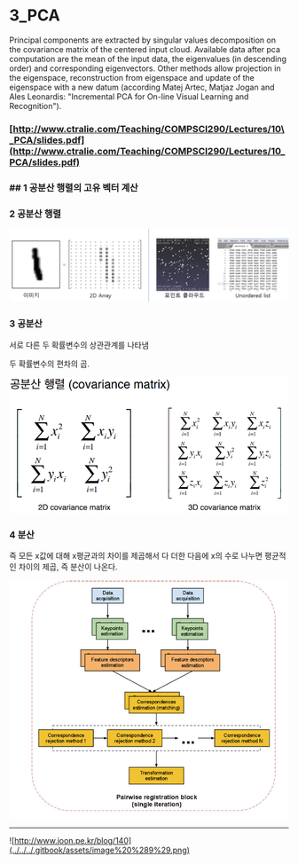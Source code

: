 # 3\_PCA

Principal components are extracted by singular values decomposition on the covariance matrix of the centered input cloud. Available data after pca computation are the mean of the input data, the eigenvalues \(in descending order\) and corresponding eigenvectors. Other methods allow projection in the eigenspace, reconstruction from eigenspace and update of the eigenspace with a new datum \(according Matej Artec, Matjaz Jogan and Ales Leonardis: "Incremental PCA for On-line Visual Learning and Recognition"\).





### 

### 

### 

### [http://www.ctralie.com/Teaching/COMPSCI290/Lectures/10\_PCA/slides.pdf](http://www.ctralie.com/Teaching/COMPSCI290/Lectures/10_PCA/slides.pdf)

### 

### 

### 

### 

### 

### 

### 

### 

### 

### 

### 

### 

### 

### 

### 

### 

### 

### 

### 

### 

### 

### 

### 

### 

### 

### 

### 

### 

### 

### 

### 

### 

### 

### 

### 

### \#\# 1 공분산 행렬의 고유 벡터 계산 





### 2 공분산 행렬 

![](../../../.gitbook/assets/image%20%287%29.png)



### 3 공분산 

서로 다른 두 확률변수의 상관관계를 나타냄

두 확률변수의 편차의 곱.

![](../../../.gitbook/assets/image%20%281%29.png)



### 4 분산 

즉 모든 x값에 대해 x평균과의 차이를 제곱해서 다 더한 다음에 x의 수로 나누면 평균적인 차이의 제곱, 즉 분산이 나온다.  


![](../../../.gitbook/assets/image%20%288%29.png)

---

![http://www.joon.pe.kr/blog/140](../../../.gitbook/assets/image%20%289%29.png)

